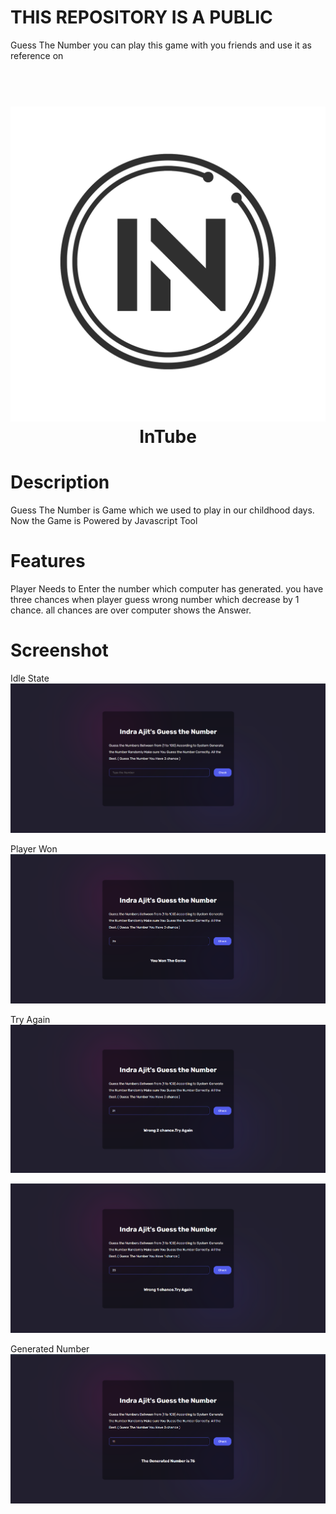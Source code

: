 # THIS REPOSITORY IS A PUBLIC

Guess The Number you can play this game with you friends and use it as reference on

<h1 align="center">
<br>
<img src="./assets/IN Logo.png">
<br>
InTube
</h1>

# Description

Guess The Number is Game which we used to play in our childhood days. Now the Game is Powered by Javascript Tool

# Features

Player Needs to Enter the number which computer has generated. you have three chances when player guess wrong number which decrease by 1 chance. all chances are over computer shows the Answer.

# Screenshot

Idle State
<img src="./assets/Screenshot 2024-08-19 225448.png">

Player Won
<img src="./assets/Screenshot 2024-08-19 225642.png">

Try Again
<img src="./assets/Screenshot 2024-08-19 225703.png">

<img src="./assets/Screenshot 2024-08-19 225716.png">

Generated Number
<img src="./assets/Screenshot 2024-08-19 225729.png">
